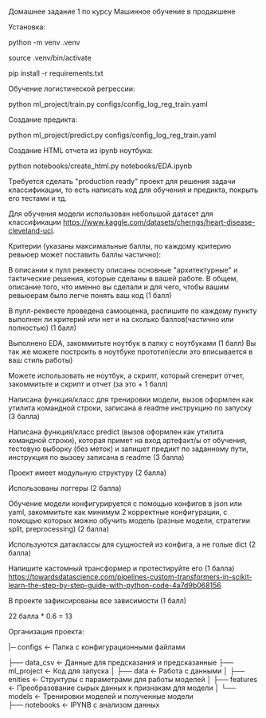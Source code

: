 Домашнее задание 1 по курсу Машинное обучение в продакшене

Установка:

python -m venv .venv

source .venv/bin/activate

pip install -r requirements.txt

Обучение логистической регрессии:

python ml_project/train.py configs/config_log_reg_train.yaml

Создание предикта:

python ml_project/predict.py configs/config_log_reg_train.yaml

Создание HTML отчета из ipynb ноутбука:

python notebooks/create_html.py notebooks/EDA.ipynb 

Требуется сделать "production ready" проект для решения задачи классификации, то есть написать код для обучения и предикта, покрыть его тестами и тд.

Для обучения модели использован небольшой датасет для классификации https://www.kaggle.com/datasets/cherngs/heart-disease-cleveland-uci.

Критерии (указаны максимальные баллы, по каждому критерию ревьюер может поставить баллы частично):

 В описании к пулл реквесту описаны основные "архитектурные" и тактические решения, которые сделаны в вашей работе. В общем, описание того, что именно вы сделали и для чего, чтобы вашим ревьюерам было легче понять ваш код (1 балл)

 В пулл-реквесте проведена самооценка, распишите по каждому пункту выполнен ли критерий или нет и на сколько баллов(частично или полностью) (1 балл)

 Выполнено EDA, закоммитьте ноутбук в папку с ноутбуками (1 балл) Вы так же можете построить в ноутбуке прототип(если это вписывается в ваш стиль работы)

Можете использовать не ноутбук, а скрипт, который сгенерит отчет, закоммитьте и скрипт и отчет (за это + 1 балл)

 Написана функция/класс для тренировки модели, вызов оформлен как утилита командной строки, записана в readme инструкцию по запуску (3 балла)

 Написана функция/класс predict (вызов оформлен как утилита командной строки), которая примет на вход артефакт/ы от обучения, тестовую выборку (без меток) и запишет предикт по заданному пути, инструкция по вызову записана в readme (3 балла)

 Проект имеет модульную структуру (2 балла)

 Использованы логгеры (2 балла)

 Обучение модели конфигурируется с помощью конфигов в json или yaml, закоммитьте как минимум 2 корректные конфигурации, с помощью которых можно обучить модель (разные модели, стратегии split, preprocessing) (2 балла)

 Используются датаклассы для сущностей из конфига, а не голые dict (2 балла)

 Напишите кастомный трансформер и протестируйте его (1 балла) https://towardsdatascience.com/pipelines-custom-transformers-in-scikit-learn-the-step-by-step-guide-with-python-code-4a7d9b068156

 В проекте зафиксированы все зависимости (1 балл)
 
 22 балла * 0.6 = 13

Организация проекта:

|─ configs              <- Папка с конфигурационными файлами

├── data_csv            <- Данные для предсказания и предсказанные 
├── ml_project          <- Код для запуска
│   ├── data            <- Работа с данными
│   ├── enities         <- Структуры с параметрами для работы моделей
│   ├── features        <- Преобразование сырых данных к признакам для модели
│   └── models          <- Тренировки моделей и полученные модели    
├── notebooks           <- IPYNB с анализом данных